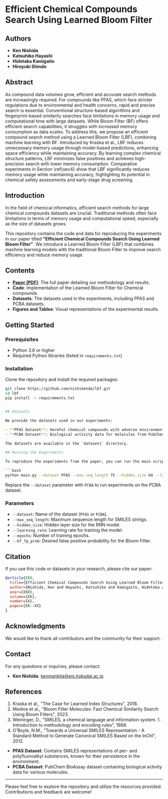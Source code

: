 # Efficient Chemical Compounds Search Using Learned Bloom Filter

## Authors

- **Ken Nishida**
- **Katsuhiko Hayashi**
- **Hidetaka Kamigaito**
- **Hiroyuki Shindo**

## Abstract

As compound data volumes grow, efficient and accurate search methods are increasingly required. 
For compounds like PFAS, which face stricter regulations due to environmental and health concerns, rapid and precise search is essential. 
Conventional structure-based algorithms and fingerprint-based similarity searches face limitations in memory usage and computational time with large datasets. 
While Bloom Filter (BF) offers efficient search capabilities, it struggles with increased memory consumption as data scales.
To address this, we propose an efficient compound search method using a Learned Bloom Filter (LBF), combining machine learning with BF. 
Introduced by Kraska et al., LBF reduces unnecessary memory usage through model-based predictions, enhancing space efficiency while maintaining accuracy. 
By learning complex chemical structure patterns, LBF minimizes false positives and achieves high-precision search with lower memory consumption. 
Comparative experiments in Section \ref{sec4} show that LBF significantly reduces memory usage while maintaining accuracy, highlighting its potential in chemical safety assessments and early-stage drug screening.

## Introduction

In the field of chemical informatics, efficient search methods for large chemical compounds datasets are crucial. Traditional methods often face limitations in terms of memory usage and computational speed, especially as the size of datasets grows.

This repository contains the code and data for reproducing the experiments in our paper titled **"Efficient Chemical Compounds Search Using Learned Bloom Filter"**. We introduce a Learned Bloom Filter (LBF) that combines machine learning models with the traditional Bloom Filter to improve search efficiency and reduce memory usage.

## Contents

- **[Paper (PDF)](link-to-your-paper.pdf)**: The full paper detailing our methodology and results.
- **Code**: Implementation of the Learned Bloom Filter for Chemical compounds
- **Datasets**: The datasets used in the experiments, including PFAS and PCBA datasets.
- **Figures and Tables**: Visual representations of the experimental results.

## Getting Started

### Prerequisites

- Python 3.6 or higher
- Required Python libraries (listed in `requirements.txt`)

### Installation

Clone the repository and install the required packages:

```bash
git clone https://github.com/nishikenda/lbf.git
cd lbf
pip install -r requirements.txt


## Datasets

We provide the datasets used in our experiments:

- **PFAS Dataset**: Harmful chemical compounds with adverse environmental and health effects.
- **PCBA Dataset**: Biological activity data for molecules from PubChem BioAssays.

The datasets are available in the `datasets` directory.

## Running the Experiments

To reproduce the experiments from the paper, you can run the main script with the desired parameters. For example:

```bash
python main.py --dataset PFAS --max_seq_length 75 --hidden_size 64 --learning_rate 0.0005 --epochs 50 --bf_fp_prob 0.01
```

Replace the `--dataset` parameter with `PCBA` to run experiments on the PCBA dataset.

### Parameters

- `--dataset`: Name of the dataset (`PFAS` or `PCBA`).
- `--max_seq_length`: Maximum sequence length for SMILES strings.
- `--hidden_size`: Hidden layer size for the RNN model.
- `--learning_rate`: Learning rate for training the model.
- `--epochs`: Number of training epochs.
- `--bf_fp_prob`: Desired false positive probability for the Bloom Filter.


## Citation

If you use this code or datasets in your research, please cite our paper:

```bibtex
@article{XXX,
  title={Efficient Chemical Compounds Search Using Learned Bloom Filter},
  author={Nishida, Ken and Hayashi, Katsuhiko and Kamigaito, Hidetaka and Shindo, Hiroyuki},
  year={XXX},
  volume={XX},
  number={X},
  pages={XX--XX}
}
```

## Acknowledgments

We would like to thank all contributors and the community for their support.

## Contact

For any questions or inquiries, please contact:

- **Ken Nishida**: [kenmankita@eis.hokudai.ac.jp](mailto:kenmankita@eis.hokudai.ac.jp)

## References

1. Kraska et al., "The Case for Learned Index Structures", 2018.
2. Medina et al., "Bloom Filter Molecules: Fast Chemical Similarity Search Using Bloom Filters", 2023.
3. Weininger, D., "SMILES, a chemical language and information system. 1. Introduction to methodology and encoding rules", 1988.
4. O'Boyle, N.M., "Towards a Universal SMILES Representation - A Standard Method to Generate Canonical SMILES Based on the InChI", 2012.

- **PFAS Dataset**: Contains SMILES representations of per- and polyfluoroalkyl substances, known for their persistence in the environment.
- **PCBA Dataset**: PubChem BioAssay dataset containing biological activity data for various molecules.

---

Please feel free to explore the repository and utilize the resources provided. Contributions and feedback are welcome!

